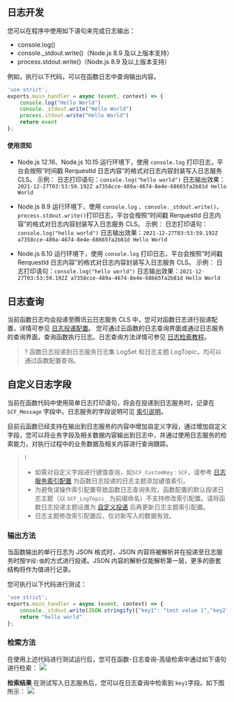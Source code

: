 
## 日志开发

您可以在程序中使用如下语句来完成日志输出：

- console.log()
- console._stdout.write()（Node.js 8.9 及以上版本支持）
- process.stdout.write()（Node.js 8.9 及以上版本支持）


例如，执行以下代码，可以在函数日志中查询输出内容。

``` js
'use strict';
exports.main_handler = async (event, context) => {
    console.log("Hello World")
    console._stdout.write("Hello World")
    process.stdout.write("Hello World")
    return event
};
```

#### 使用须知

- Node.js 12.16、Node.js 10.15 运行环境下，使用 `console.log` 打印日志，平台会按照“时间戳 RerquestId 日志内容”的格式对日志内容封装写入日志服务 CLS。
示例：
日志打印语句：`console.log("hello world")`
日志输出效果：`2021-12-27T03:53:59.192Z a7358cce-489a-4674-8e4e-68665fa2b81d Hello World`

- Node.js 8.9 运行环境下，使用 `console.log` 、`console._stdout.write()`、`process.stdout.write()`打印日志，平台会按照“时间戳 RerquestId 日志内容”的格式对日志内容封装写入日志服务 CLS。
示例：
日志打印语句：`console.log("hello world")`
日志输出效果：`2021-12-27T03:53:59.192Z a7358cce-489a-4674-8e4e-68665fa2b81d Hello World`

- Node.js 6.10 运行环境下，使用 `console.log` 打印日志，平台会按照“时间戳 RerquestId 日志内容”的格式对日志内容封装写入日志服务 CLS。
示例：
日志打印语句：`console.log("hello world")`
日志输出效果：`2021-12-27T03:53:59.192Z a7358cce-489a-4674-8e4e-68665fa2b81d Hello World`

## 日志查询

当前函数日志均会投递至腾讯云日志服务 CLS 中，您可对函数日志进行投递配置，详情可参见 [日志投递配置](https://cloud.tencent.com/document/product/583/52644)。
您可通过云函数的日志查询界面或通过日志服务的查询界面，查询函数执行日志。日志查询方法详情可参见 [日志检索教程](https://cloud.tencent.com/document/product/583/52637)。

>? 函数日志投递到日志服务日志集 LogSet 和日志主题 LogTopic，均可以通过函数配置查询。


## 自定义日志字段

当前在函数代码中使用简单日志打印语句，将会在投递到日志服务时，记录在 `SCF_Message` 字段中。日志服务的字段说明可见 [索引说明](https://cloud.tencent.com/document/product/583/52644#.E7.B4.A2.E5.BC.95.E9.85.8D.E7.BD.AE)。

目前云函数已经支持在输出到日志服务的内容中增加自定义字段，通过增加自定义字段，您可以将业务字段及相关数据内容输出到日志中，并通过使用日志服务的检索能力，对执行过程中的业务数据及相关内容进行查询跟踪。

> !
>
> - 如需对自定义字段进行键值查询，如`SCF_CustomKey：SCF`，请参考 [日志服务索引配置](https://cloud.tencent.com/document/product/614/50922#.E6.93.8D.E4.BD.9C.E6.AD.A5.E9.AA.A4) 为函数日志投递的日志主题添加键值索引。
> - 为避免误操作索引配置导致函数日志查询失败，函数配置的默认投递日志主题（以 `SCF_LogTopic_` 为前缀命名）不支持修改索引配置。请将函数日志投递主题设置为 [自定义投递](https://cloud.tencent.com/document/product/583/52644#.E8.87.AA.E5.AE.9A.E4.B9.89.E6.8A.95.E9.80.92.3Ca-id.3D.22zdytd.22.3E.3C.2Fa.3E) 后再更新日志主题索引配置。
> - 日志主题修改索引配置后，仅对新写入的数据有效。



### 输出方法

当函数输出的单行日志为 JSON 格式时，JSON 内容将被解析并在投递至日志服务时按`字段:值`的方式进行投递。JSON 内容的解析仅能解析第一层，更多的嵌套结构将作为值进行记录。

您可执行以下代码进行测试：

```js
'use strict';
exports.main_handler = async (event, context) => {
    console._stdout.write(JSON.stringify({"key1": "test value 1","key2": "test value 2"})+'\n');
    return "hello world"
};
```

### 检索方法

在使用上述代码进行测试运行后，您可在函数-日志查询-高级检索中通过如下语句进行检索：
![](https://qcloudimg.tencent-cloud.cn/raw/15424b6dce9d5f9d37eb96aa342caf5e.png)

**检索结果**
在测试写入日志服务后，您可以在日志查询中检索到 `key1`字段。如下图所示： 
![](https://qcloudimg.tencent-cloud.cn/raw/a9b1cb8fcf639328b7e4c4c0d426d3c9.png)

